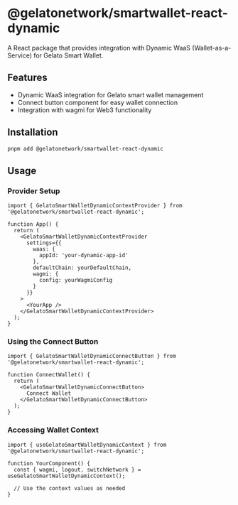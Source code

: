 # @gelatonetwork/smartwallet-react-dynamic

A React package that provides integration with Dynamic WaaS (Wallet-as-a-Service) for Gelato Smart Wallet.

## Features

- Dynamic WaaS integration for Gelato smart wallet management
- Connect button component for easy wallet connection
- Integration with wagmi for Web3 functionality

## Installation

```bash
pnpm add @gelatonetwork/smartwallet-react-dynamic
```

## Usage

### Provider Setup

```tsx
import { GelatoSmartWalletDynamicContextProvider } from '@gelatonetwork/smartwallet-react-dynamic';

function App() {
  return (
    <GelatoSmartWalletDynamicContextProvider
      settings={{
        waas: {
          appId: 'your-dynamic-app-id'
        },
        defaultChain: yourDefaultChain,
        wagmi: {
          config: yourWagmiConfig
        }
      }}
    >
      <YourApp />
    </GelatoSmartWalletDynamicContextProvider>
  );
}
```

### Using the Connect Button

```tsx
import { GelatoSmartWalletDynamicConnectButton } from '@gelatonetwork/smartwallet-react-dynamic';

function ConnectWallet() {
  return (
    <GelatoSmartWalletDynamicConnectButton>
      Connect Wallet
    </GelatoSmartWalletDynamicConnectButton>
  );
}
```

### Accessing Wallet Context

```tsx
import { useGelatoSmartWalletDynamicContext } from '@gelatonetwork/smartwallet-react-dynamic';

function YourComponent() {
  const { wagmi, logout, switchNetwork } = useGelatoSmartWalletDynamicContext();
  
  // Use the context values as needed
}
```
